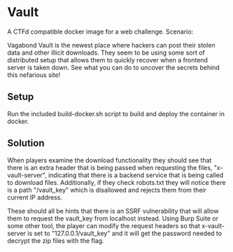 # Vault

A CTFd compatible docker image for a web challenge. Scenario:

Vagabond Vault is the newest place where hackers can post their stolen data and other illicit downloads. They seem to be using some sort of distributed setup that allows them to quickly recover when a frontend server is taken down. See what you can do to uncover the secrets behind this nefarious site!

## Setup

Run the included build-docker.sh script to build and deploy the container in docker.


## Solution

When players examine the download functionality they should see that there is an extra header that is being passed when requesting the files, "x-vault-server", indicating that there is a backend service that is being called to download files. Additionally, if they check robots.txt they will notice there is a path "/vault_key" which is disallowed and rejects them from their current IP address.

These should all be hints that there is an SSRF vulnerability that will allow them to request the vault_key from localhost instead. Using Burp Suite or some other tool, the player can modify the request headers so that x-vault-server is set to "127.0.0.1/vault_key" and it will get the password needed to decrypt the zip files with the flag.